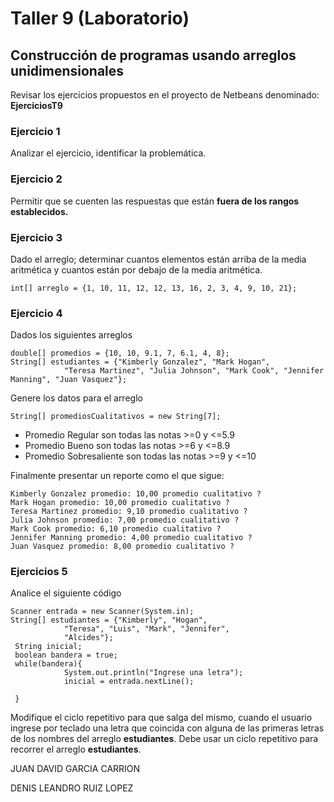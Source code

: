 # Taller 9 (Laboratorio)
## Construcción de programas usando arreglos unidimensionales

Revisar los ejercicios propuestos en el proyecto de Netbeans denominado: **EjerciciosT9**

### Ejercicio 1
Analizar el ejercicio, identificar la problemática.

### Ejercicio 2
Permitir que se cuenten las respuestas que están **fuera de los rangos establecidos.**

### Ejercicio 3
Dado el arreglo; determinar cuantos elementos están arriba de la media aritmética y cuantos están por debajo de la medía aritmética.
```
int[] arreglo = {1, 10, 11, 12, 12, 13, 16, 2, 3, 4, 9, 10, 21};
```

### Ejercicio 4
Dados los siguientes arreglos
```
double[] promedios = {10, 10, 9.1, 7, 6.1, 4, 8};
String[] estudiantes = {"Kimberly Gonzalez", "Mark Hogan",
            "Teresa Martinez", "Julia Johnson", "Mark Cook", "Jennifer Manning", "Juan Vasquez"};
```

Genere  los datos para el arreglo
```
String[] promediosCualitativos = new String[7];

```
* Promedio Regular son todas las notas >=0 y <=5.9
* Promedio Bueno son todas las notas >=6 y <=8.9
* Promedio Sobresaliente son todas las notas >=9 y <=10

Finalmente presentar un reporte como el que sigue:

```
Kimberly Gonzalez promedio: 10,00 promedio cualitativo ?
Mark Hogan promedio: 10,00 promedio cualitativo ?
Teresa Martinez promedio: 9,10 promedio cualitativo ?
Julia Johnson promedio: 7,00 promedio cualitativo ?
Mark Cook promedio: 6,10 promedio cualitativo ?
Jennifer Manning promedio: 4,00 promedio cualitativo ?
Juan Vasquez promedio: 8,00 promedio cualitativo ?
```

### Ejercicios 5
Analice el siguiente código
```
Scanner entrada = new Scanner(System.in);
String[] estudiantes = {"Kimberly", "Hogan",
            "Teresa", "Luis", "Mark", "Jennifer",
            "Alcides"};
 String inicial;
 boolean bandera = true;
 while(bandera){
            System.out.println("Ingrese una letra");
            inicial = entrada.nextLine();

 }
```
Modifique el ciclo repetitivo para que salga del mismo, cuando el usuario ingrese por teclado una letra que coincida con alguna de las primeras letras de los nombres del arreglo **estudiantes**. Debe usar un ciclo repetitivo para recorrer el arreglo **estudiantes**.

JUAN DAVID GARCIA CARRION


DENIS LEANDRO RUIZ LOPEZ

